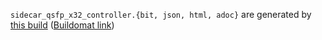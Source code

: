 `sidecar_qsfp_x32_controller.{bit, json, html, adoc}` are generated by
[this build](https://github.com/oxidecomputer/quartz/runs/13276082992)
([Buildomat link](https://buildomat.eng.oxide.computer/wg/0/details/01GZQ25B6R40ET0PQTD45PGQTM/AbN0paxxKZnINMSCIh5vo8YBnmoiKeOgeadL6QSdiFeEmEbe/01GZQ25RYG1Y77Q7Q93RN7WHN8))
